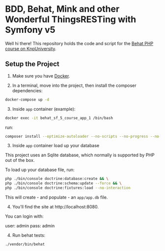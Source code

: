 # BDD, Behat, Mink and other Wonderful ThingsRESTing with Symfony v5

Well hi there! This repository holds the code and script
for the [Behat PHP course on KnpUniversity](https://knpuniversity.com/screencast/behat).

## Setup the Project

1. Make sure you have [Docker](https://www.docker.com/).

2. In a terminal, move into the project, then install the composer dependencies:

```bash
docker-compose up -d
```

3. Inside `app` container (example):

```bash
docker exec -it behat_sf_5_course_app_1 /bin/bash
```

run:
```bash
composer install --optimize-autoloader --no-scripts --no-progress --no-plugins
```

3. Inside `app` container load up your database

This project uses an Sqlite database, which normally is supported by PHP
out of the box.

To load up your database file, run:

```bash
php ./bin/console doctrine:database:create && \
php ./bin/console doctrine:schema:update --force && \
php ./bin/console doctrine:fixtures:load --no-interaction
```

This will create - and populate - an `app/app.db` file.

4. You'll find the site at http://localhost:8080.

You can login with:

user: admin
pass: admin

4. Run behat tests:
```bash
./vendor/bin/behat
```
